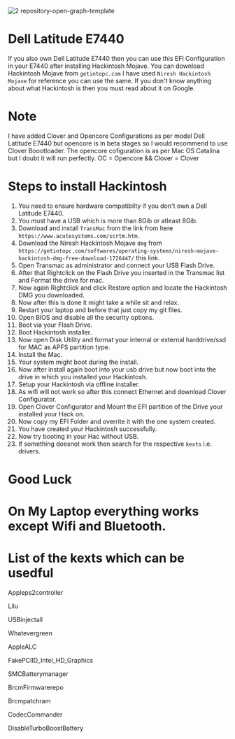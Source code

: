 
![2 repository-open-graph-template](https://user-images.githubusercontent.com/72415505/156626233-896a46e1-5bb6-472e-a15e-863ab502352c.png)


# Dell Latitude E7440
If you also own Dell Latitude E7440 then you can use this EFI Configuration in your E7440 after installing Hackintosh Mojave.
You can download Hackintosh Mojave from `getintopc.com` I have used `Niresh Hackintosh Mojave` for reference you can use the same.
If you don't know anything about what Hackintosh is then you must read about it on Google.

# Note
I have added Clover and Opencore Configurations as per model Dell Latitude E7440 but opencore is in beta stages so I would recommend to use Clover Boootloader.
The opencore cofiguration is as per Mac OS Catalina but I doubt it will run perfectly. OC = Opencore && Clover = Clover 

# Steps to install Hackintosh 
1. You need to ensure hardware compatibilty if you don't own a Dell Latitude E7440.
2. You must have a USB which is more than 8Gib or atleast 8Gib.
3. Download and install `TransMac` from the link from here `https://www.acutesystems.com/scrtm.htm`.
4. Download the Niresh Hackintosh Mojave `dmg` from `https://getintopc.com/softwares/operating-systems/niresh-mojave-hackintosh-dmg-free-download-1726447/` this link.
5. Open Transmac as administrator and connect your USB Flash Drive.
6. After that Rightclick on the Flash Drive you inserted in the Transmac list and Format the drive for mac.
7. Now again Rightclick and click Restore option and locate the Hackintosh DMG you downloaded.
8. Now after this is done it might take a while sit and relax.
9. Restart your laptop and before that just copy my git files.
10. Open BIOS and disable all the security options.
11. Boot via your Flash Drive.
12. Boot Hackintosh installer.
13. Now open Disk Utility and format your internal or external harddrive/ssd for MAC as APFS partition type.
14. Install the Mac.
15. Your system might boot during the install.
16. Now after install again boot into your usb drive but now boot into the drive in which you installed your Hackintosh.
17. Setup your Hackintosh via offline installer.
18. As wifi will not work so after this connect Ethernet and download Clover Configurator.
19. Open Clover Configurator and Mount the EFI partition of the Drive your installed your Hack on.
20. Now copy my EFI Folder and overrite it with the one system created.
21. You have created your Hackintosh successfully.
22. Now try booting in your Hac without USB.
23. If something doesnot work then search for the respective `kexts` i.e. drivers.

# Good Luck
# On My Laptop everything works except Wifi and Bluetooth.

# List of the kexts which can be usedful 
Appleps2controller

Lilu

USBinjectall

Whatevergreen

AppleALC 

FakePCIID_Intel_HD_Graphics

SMCBatterymanager

BrcmFirmwarerepo

Brcmpatchram

CodecCommander

DisableTurboBoostBattery

